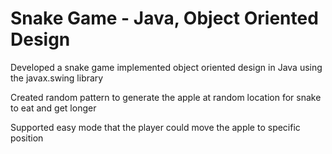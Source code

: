 # Snake Game - Java, Object Oriented Design               							                       

Developed a snake game implemented object oriented design in Java using the javax.swing library

Created random pattern to generate the apple at random location for snake to eat and get longer 

Supported easy mode that the player could move the apple to specific position
